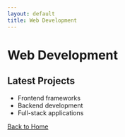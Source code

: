 ```yaml
---
layout: default
title: Web Development
---
```


# Web Development
## Latest Projects
- Frontend frameworks
- Backend development
- Full-stack applications

[Back to Home](/codes/mdpages/)